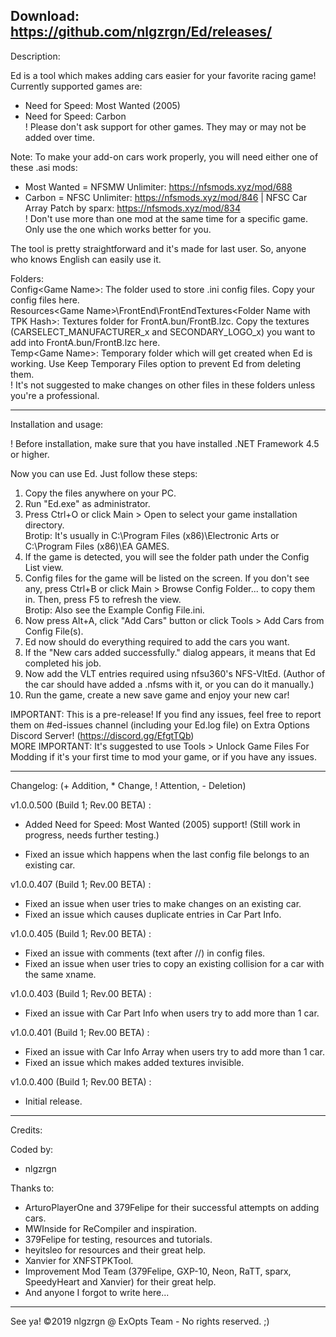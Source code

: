 Download: https://github.com/nlgzrgn/Ed/releases/
------------------------------------------------------------------------------------------------------------
Description:

Ed is a tool which makes adding cars easier for your favorite racing game!  
Currently supported games are:
- Need for Speed: Most Wanted (2005)
- Need for Speed: Carbon  
! Please don't ask support for other games. They may or may not be added over time.  

Note: To make your add-on cars work properly, you will need either one of these .asi mods:
- Most Wanted = NFSMW Unlimiter: https://nfsmods.xyz/mod/688
- Carbon = NFSC Unlimiter: https://nfsmods.xyz/mod/846 | NFSC Car Array Patch by sparx: https://nfsmods.xyz/mod/834  
! Don't use more than one mod at the same time for a specific game. Only use the one which works better for you.  

The tool is pretty straightforward and it's made for last user. So, anyone who knows English can easily use it.  

Folders:  
Config\<Game Name>: The folder used to store .ini config files. Copy your config files here.  
Resources\<Game Name>\FrontEnd\FrontEndTextures\<Folder Name with TPK Hash>: Textures folder for FrontA.bun/FrontB.lzc. Copy the textures (CARSELECT_MANUFACTURER_x and SECONDARY_LOGO_x) you want to add into FrontA.bun/FrontB.lzc here.  
Temp\<Game Name>: Temporary folder which will get created when Ed is working. Use Keep Temporary Files option to prevent Ed from deleting them.  
! It's not suggested to make changes on other files in these folders unless you're a professional.  

------------------------------------------------------------------------------------------------------------
Installation and usage:

! Before installation, make sure that you have installed .NET Framework 4.5 or higher.

Now you can use Ed. Just follow these steps:

1) Copy the files anywhere on your PC.
2) Run "Ed.exe" as administrator.
3) Press Ctrl+O or click Main > Open to select your game installation directory.  
Brotip: It's usually in C:\Program Files (x86)\Electronic Arts or C:\Program Files (x86)\EA GAMES.  
4) If the game is detected, you will see the folder path under the Config List view.
5) Config files for the game will be listed on the screen. If you don't see any, press Ctrl+B or click Main > Browse Config Folder... to copy them in. Then, press F5 to refresh the view.  
Brotip: Also see the Example Config File.ini.  
6) Now press Alt+A, click "Add Cars" button or click Tools > Add Cars from Config File(s).
7) Ed now should do everything required to add the cars you want.
8) If the "New cars added successfully." dialog appears, it means that Ed completed his job.
9) Now add the VLT entries required using nfsu360's NFS-VltEd. (Author of the car should have added a .nfsms with it, or you can do it manually.)
10) Run the game, create a new save game and enjoy your new car!

IMPORTANT: This is a pre-release! If you find any issues, feel free to report them on #ed-issues channel (including your Ed.log file) on Extra Options Discord Server! (https://discord.gg/EfgtTQb)  
MORE IMPORTANT: It's suggested to use Tools > Unlock Game Files For Modding if it's your first time to mod your game, or if you have any issues.  

------------------------------------------------------------------------------------------------------------
Changelog: (+ Addition, * Change, ! Attention, - Deletion)

v1.0.0.500 (Build 1; Rev.00 BETA) :
+ Added Need for Speed: Most Wanted (2005) support! (Still work in progress, needs further testing.)
* Fixed an issue which happens when the last config file belongs to an existing car.

v1.0.0.407 (Build 1; Rev.00 BETA) :
* Fixed an issue when user tries to make changes on an existing car.
* Fixed an issue which causes duplicate entries in Car Part Info.

v1.0.0.405 (Build 1; Rev.00 BETA) :
* Fixed an issue with comments (text after //) in config files.
* Fixed an issue when user tries to copy an existing collision for a car with the same xname.

v1.0.0.403 (Build 1; Rev.00 BETA) :
* Fixed an issue with Car Part Info when users try to add more than 1 car.

v1.0.0.401 (Build 1; Rev.00 BETA) :
* Fixed an issue with Car Info Array when users try to add more than 1 car.
* Fixed an issue which makes added textures invisible.

v1.0.0.400 (Build 1; Rev.00 BETA) :
+ Initial release.
------------------------------------------------------------------------------------------------------------
Credits:

Coded by:
- nlgzrgn

Thanks to:
- ArturoPlayerOne and 379Felipe for their successful attempts on adding cars.
- MWInside for ReCompiler and inspiration.
- 379Felipe for testing, resources and tutorials.
- heyitsleo for resources and their great help.
- Xanvier for XNFSTPKTool.
- Improvement Mod Team (379Felipe, GXP-10, Neon, RaTT, sparx, SpeedyHeart and Xanvier) for their great help.
- And anyone I forgot to write here...
------------------------------------------------------------------------------------------------------------

See ya!
©2019 nlgzrgn @ ExOpts Team - No rights reserved. ;)
